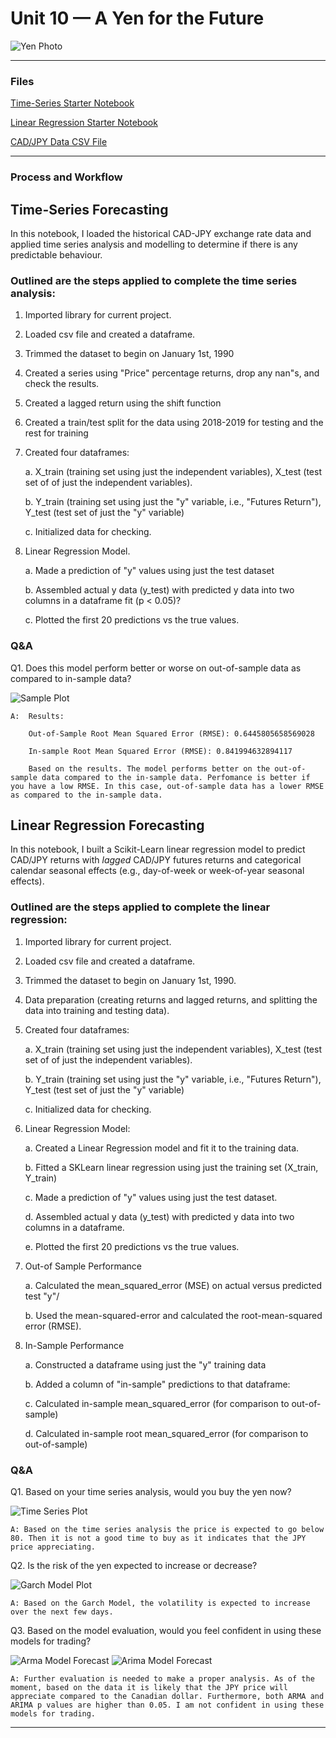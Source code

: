 # Unit 10 — A Yen for the Future

![Yen Photo](Images/unit-10-readme-photo.png)

- - -

### Files

[Time-Series Starter Notebook](Time_Series_Analysis/time_series_analysis.ipynb)

[Linear Regression Starter Notebook](Time_Series_Analysis/regression_analysis.ipynb)

[CAD/JPY Data CSV File](Time_Series_Analysis/cad_jpy.csv)

- - -

### Process and Workflow

## Time-Series Forecasting

In this notebook, I loaded the historical CAD-JPY exchange rate data and applied time series analysis and modelling to determine if there is any predictable behaviour.

### Outlined are the steps applied to complete the time series analysis:


1. Imported library for current project. 

2. Loaded csv file and created a dataframe.

3. Trimmed the dataset to begin on January 1st, 1990

4. Created a series using "Price" percentage returns, drop any nan"s, and check the results.
   
5. Created a lagged return using the shift function
    
6. Created a train/test split for the data using 2018-2019 for testing and the rest for training
 
7. Created four dataframes: 

    a. X_train (training set using just the independent variables), X_test (test set of of just the independent variables).

    b. Y_train (training set using just the "y" variable, i.e., "Futures Return"), Y_test (test set of just the "y" variable)

    c. Initialized data for checking.

8. Linear Regression Model.

    a. Made a prediction of "y" values using just the test dataset

    b. Assembled actual y data (y_test) with predicted y data into two columns in a dataframe 
    fit (p < 0.05)?

    c. Plotted the first 20 predictions vs the true values.



### Q&A 

Q1. Does this model perform better or worse on out-of-sample data as compared to in-sample data?

![Sample Plot](Images/20_day.png)
   
    A:  Results:

        Out-of-Sample Root Mean Squared Error (RMSE): 0.6445805658569028

        In-sample Root Mean Squared Error (RMSE): 0.841994632894117

        Based on the results. The model performs better on the out-of-sample data compared to the in-sample data. Perfomance is better if you have a low RMSE. In this case, out-of-sample data has a lower RMSE as compared to the in-sample data. 
   

## Linear Regression Forecasting

In this notebook, I built a Scikit-Learn linear regression model to predict CAD/JPY returns with *lagged* CAD/JPY futures returns and categorical calendar seasonal effects (e.g., day-of-week or week-of-year seasonal effects).

### Outlined are the steps applied to complete the linear regression:


1. Imported library for current project. 

2. Loaded csv file and created a dataframe.

3. Trimmed the dataset to begin on January 1st, 1990.

4. Data preparation (creating returns and lagged returns, and splitting the data into training and testing data).

5. Created four dataframes: 

    a. X_train (training set using just the independent variables), X_test (test set of of just the independent variables).

    b. Y_train (training set using just the "y" variable, i.e., "Futures Return"), Y_test (test set of just the "y" variable)

    c. Initialized data for checking.

6. Linear Regression Model:

    a. Created a Linear Regression model and fit it to the training data.

    b. Fitted a SKLearn linear regression using  just the training set (X_train, Y_train)

    c. Made a prediction of "y" values using just the test dataset.

    d. Assembled actual y data (y_test) with predicted y data into two columns in a dataframe.

    e. Plotted the first 20 predictions vs the true values.

7. Out-of Sample Performance

    a. Calculated the mean_squared_error (MSE) on actual versus predicted test "y"/

    b. Used the mean-squared-error and calculated the root-mean-squared error (RMSE).

8. In-Sample Performance

    a. Constructed a dataframe using just the "y" training data

    b. Added a column of "in-sample" predictions to that dataframe:  

    c. Calculated in-sample mean_squared_error (for comparison to out-of-sample)

    d. Calculated in-sample root mean_squared_error (for comparison to out-of-sample)


### Q&A



Q1. Based on your time series analysis, would you buy the yen now?

![Time Series Plot](Images/time_series.png)

    A: Based on the time series analysis the price is expected to go below 80. Then it is not a good time to buy as it indicates that the JPY price appreciating. 




Q2. Is the risk of the yen expected to increase or decrease?

![Garch Model Plot](Images/garch_model.png)

    A: Based on the Garch Model, the volatility is expected to increase over the next few days. 



Q3. Based on the model evaluation, would you feel confident in using these models for trading?

![Arma Model Forecast](Images/arma.png) ![Arima Model Forecast](Images/arima.png)

    A: Further evaluation is needed to make a proper analysis. As of the moment, based on the data it is likely that the JPY price will appreciate compared to the Canadian dollar. Furthermore, both ARMA and ARIMA p values are higher than 0.05. I am not confident in using these models for trading.

- - -



